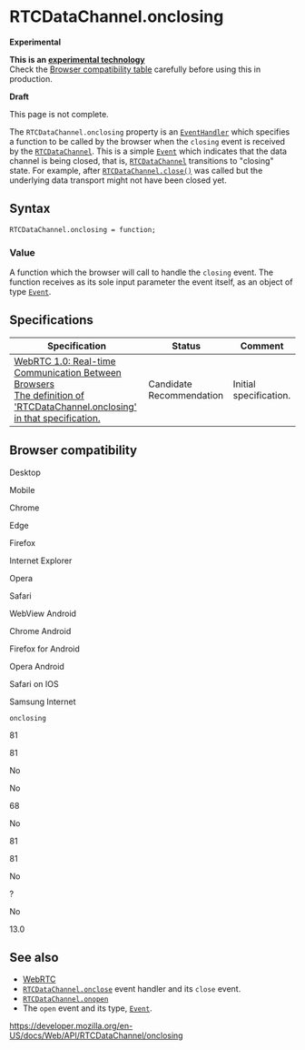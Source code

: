 RTCDataChannel.onclosing
========================

**Experimental**

**This is an [experimental technology](https://developer.mozilla.org/en-US/docs/MDN/Guidelines/Conventions_definitions#experimental)**  
Check the [Browser compatibility table](#browser_compatibility) carefully before using this in production.

**Draft**

This page is not complete.

The `RTCDataChannel.onclosing` property is an [`EventHandler`](https://developer.mozilla.org/en-US/docs/Web/Events/Event_handlers) which specifies a function to be called by the browser when the `closing` event is received by the [`RTCDataChannel`](../rtcdatachannel). This is a simple [`Event`](../event) which indicates that the data channel is being closed, that is, [`RTCDataChannel`](../rtcdatachannel) transitions to "closing" state. For example, after [`RTCDataChannel.close()`](close) was called but the underlying data transport might not have been closed yet.

Syntax
------

    RTCDataChannel.onclosing = function;

### Value

A function which the browser will call to handle the `closing` event. The function receives as its sole input parameter the event itself, as an object of type [`Event`](../event).

Specifications
--------------

<table><thead><tr class="header"><th>Specification</th><th>Status</th><th>Comment</th></tr></thead><tbody><tr class="odd"><td><a href="https://w3c.github.io/webrtc-pc/#dom-rtcdatachannel-onclosing">WebRTC 1.0: Real-time Communication Between Browsers<br />
<span class="small">The definition of 'RTCDataChannel.onclosing' in that specification.</span></a></td><td><span class="spec-cr">Candidate Recommendation</span></td><td>Initial specification.</td></tr></tbody></table>

Browser compatibility
---------------------

Desktop

Mobile

Chrome

Edge

Firefox

Internet Explorer

Opera

Safari

WebView Android

Chrome Android

Firefox for Android

Opera Android

Safari on IOS

Samsung Internet

`onclosing`

81

81

No

No

68

No

81

81

No

?

No

13.0

See also
--------

-   [WebRTC](../webrtc_api)
-   [`RTCDataChannel.onclose`](onclose) event handler and its `close` event.
-   [`RTCDataChannel.onopen`](onopen)
-   The `open` event and its type, [`Event`](../event).

<a href="https://developer.mozilla.org/en-US/docs/Web/API/RTCDataChannel/onclosing" class="_attribution-link">https://developer.mozilla.org/en-US/docs/Web/API/RTCDataChannel/onclosing</a>
